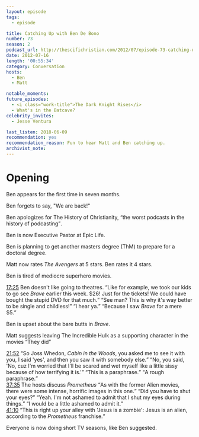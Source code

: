 ```yaml
---
layout: episode
tags:
  - episode

title: Catching Up with Ben De Bono
number: 73
season: 2
podcast_url: http://thescifichristian.com/2012/07/episode-73-catching-up-with-ben-de-bono/
date: 2012-07-16
length: '00:55:34'
category: Conversation
hosts:
  - Ben
  - Matt

notable_moments:
future_episodes: 
  - <i class="work-title">The Dark Knight Rises</i>
  - What's in the Batcave? 
celebrity_invites: 
  - Jesse Ventura 

last_listen: 2018-06-09
recommendation: yes
recommendation_reason: Fun to hear Matt and Ben catching up. 
archivist_note: 
---
```

# Opening
Ben appears for the first time in seven months. 

Ben forgets to say, "We are back!"

Ben apologizes for The History of Christianity, <q class="ben inline">the worst podcasts in the history of podcasting</q>.

Ben is now Executive Pastor at Epic Life. 

Ben is planning to get another masters degree (ThM) to prepare for a doctoral degree.

Matt now rates <i class="work-title">The Avengers</i> at 5 stars. Ben rates it 4 stars. 

Ben is tired of mediocre superhero movies.

<div class="quote">
  <a class="timestamp tag is-medium is-rounded is-primary" href="http://thescifichristian.com/2012/07/episode-73-catching-up-with-ben-de-bono/#t=17:25">17:25</a>
  <span class="quote-context is-size-6">Ben doesn't like going to theatres.</span>
  <q class="ben">Like for example, we took our kids to go see <i class="work-title">Brave</i> earlier this week. $26! Just for the tickets! We could have bought the stupid DVD for that much.</q>
  <q class="matt">See man? This is why it's way better to be single and childless!</q>
  <q class="ben">I hear ya.</q>
  <q class="matt">Because I saw <i class="work-title">Brave</i> for a mere $5.</q>
</div>

Ben is upset about the bare butts in <i class="work-title">Brave</i>.

Matt suggests leaving The Incredible Hulk as a supporting character in the movies <q class="archivist inline">They did</q>

<div class="quote">
  <a class="timestamp tag is-medium is-rounded is-primary" href="http://thescifichristian.com/2012/07/episode-73-catching-up-with-ben-de-bono/#t=21:52">21:52</a>
  <span class="quote-context is-size-6"></span>
  <q class="matt">So Joss Whedon, <i class="work-title">Cabin in the Woods</i>, you asked me to see it with you, I said 'yes', and then you saw it with somebody else.</q>
  <q class="ben">No, you said, 'No, cuz I'm worried that I'll be scared and wet myself like a little sissy because of how terrifying it is.'</q>
  <q class="matt">This is a paraphrase.</q>
  <q class="ben">A rough paraphrase.</q>
</div>

<div class="quote">
  <a class="timestamp tag is-medium is-rounded is-primary" href="http://thescifichristian.com/2012/07/episode-73-catching-up-with-ben-de-bono/#t=37:35">37:35</a>
  <span class="quote-context is-size-6">The hosts discuss <i class="work-title">Prometheus</i></span>
  <q class="matt">As with the former Alien movies, there were some intense, horrific images in this one.</q>
  <q class="ben">Did you have to shut your eyes?</q>
  <q class="matt">Yeah. I'm not ashamed to admit that I shut my eyes during things.</q>
  <q class="ben">I would be a little ashamed to admit it.</q>
</div>

<div class="quote">
  <a class="timestamp tag is-medium is-rounded is-primary" href="http://thescifichristian.com/2012/07/episode-73-catching-up-with-ben-de-bono/#t=41:10">41:10</a>
  <q class="ben">This is right up your alley with 'Jesus is a zombie': Jesus is an alien, according to the <i class="work-title">Prometheus</i> franchise.</q>
</div>

Everyone is now doing short TV seasons, like Ben suggested.